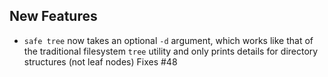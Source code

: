 ## New Features

- `safe tree` now takes an optional `-d` argument, which works
  like that of the traditional filesystem `tree` utility and only
  prints details for directory structures (not leaf nodes)
  Fixes #48
